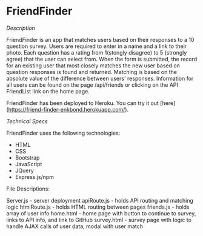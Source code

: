# FriendFinder

_Description_

FriendFinder is an app that matches users based on their responses to a 10 question survey. Users are required to enter in a name and a link to their photo. Each question has a rating from 1(stongly disagree) to 5 (strongly agree) that the user can select from. When the form is submitted, the record for an existing user that most closely matches the new user based on question responses is found and returned. Matching is based on the absolute value of the difference between users' responses. Information for all users can be found on the page /api/friends or clicking on the API FriendList link on the home page.

FriendFinder has been deployed to Heroku. You can try it out [here] (https://friend-finder-enkbond.herokuapp.com/).

_Technical Specs_

FriendFinder uses the following technologies:
* HTML
* CSS
* Bootstrap
* JavaScript
* JQuery
* Express.js/npm

File Descriptions:

Server.js - server deployment
apiRoute.js - holds API routing and matching logic
htmlRoute.js - holds HTML routing between pages
friends.js - holds array of user info
home.html - home page with button to continue to survey, links to API info, and link to GitHub
survey.html - survey page with logic to handle AJAX calls of user data, modal with user match